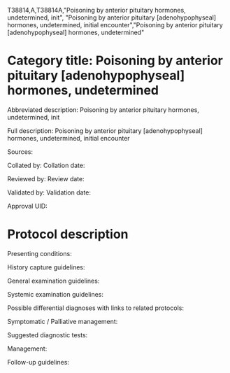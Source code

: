 T38814,A,T38814A,"Poisoning by anterior pituitary hormones, undetermined, init", "Poisoning by anterior pituitary [adenohypophyseal] hormones, undetermined, initial encounter","Poisoning by anterior pituitary [adenohypophyseal] hormones, undetermined"
# Category title: Poisoning by anterior pituitary [adenohypophyseal] hormones, undetermined

Abbreviated description: Poisoning by anterior pituitary hormones, undetermined, init

Full description: Poisoning by anterior pituitary [adenohypophyseal] hormones, undetermined, initial encounter

Sources:

Collated by:
Collation date:

Reviewed by:
Review date:

Validated by:
Validation date:

Approval UID:

# Protocol description

Presenting conditions:

History capture guidelines:

General examination guidelines:

Systemic examination guidelines:

Possible differential diagnoses with links to related protocols:

Symptomatic / Palliative management:

Suggested diagnostic tests:

Management:

Follow-up guidelines:
